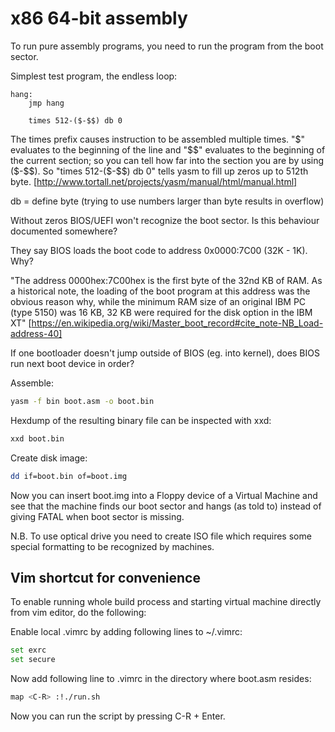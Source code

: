 # x86 64-bit assembly

To run pure assembly programs, you need to run the program from the boot sector.

Simplest test program, the endless loop:
```
hang:
    jmp hang

    times 512-($-$$) db 0
```

The times prefix causes instruction to be assembled multiple times. "$" evaluates to the beginning of the line and "$$" evaluates to the beginning of the current section; so you can tell how far into the section you are by using ($-$$). So "times 512-($-$$) db 0" tells yasm to fill up zeros up to 512th byte. [http://www.tortall.net/projects/yasm/manual/html/manual.html]

db = define byte (trying to use numbers larger than byte results in overflow)

Without zeros BIOS/UEFI won't recognize the boot sector. Is this behaviour documented somewhere?

They say BIOS loads the boot code to address 0x0000:7C00 (32K - 1K). Why?

"The address 0000hex:7C00hex is the first byte of the 32nd KB of RAM. As a historical note, the loading of the boot program at this address was the obvious reason why, while the minimum RAM size of an original IBM PC (type 5150) was 16 KB, 32 KB were required for the disk option in the IBM XT"
[https://en.wikipedia.org/wiki/Master_boot_record#cite_note-NB_Load-address-40]

If one bootloader doesn't jump outside of BIOS (eg. into kernel), does BIOS run next boot device in order?

Assemble:
```sh
yasm -f bin boot.asm -o boot.bin
```

Hexdump of the resulting binary file can be inspected with xxd:
```sh
xxd boot.bin
```

Create disk image:
```sh
dd if=boot.bin of=boot.img
```

Now you can insert boot.img into a Floppy device of a Virtual Machine and see that the machine finds our boot sector and hangs (as told to) instead of giving FATAL when boot sector is missing. 

N.B. To use optical drive you need to create ISO file which requires some special formatting to be recognized by machines. 

## Vim shortcut for convenience
To enable running whole build process and starting virtual machine directly from vim editor,  do the following:

Enable local .vimrc by adding following lines to  ~/.vimrc:
```sh
set exrc
set secure
```

Now add following line to .vimrc in the directory where boot.asm resides:
```sh
map <C-R> :!./run.sh
```

Now you can run the script by pressing C-R + Enter.
